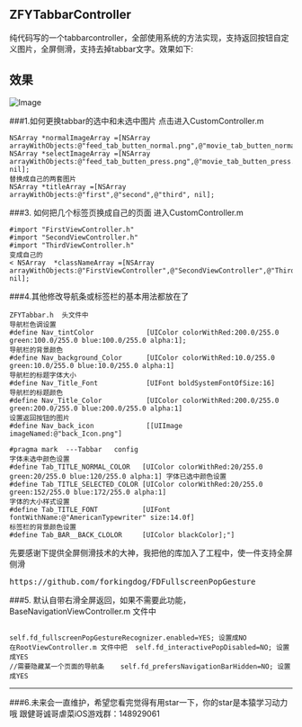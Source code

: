 ## ZFYTabbarController
纯代码写的一个tabbarcontroller，全部使用系统的方法实现，支持返回按钮自定义图片，全屏侧滑，支持去掉tabbar文字。效果如下:
## 效果
![Image](https://github.com/zhufengyi01/ZFYTabbarController/blob/master/tabbar.gif)

###1.如何更换tabbar的选中和未选中图片
点击进入CustomController.m
<pre><code>NSArray *normalImageArray =[NSArray arrayWithObjects:@"feed_tab_butten_normal.png",@"movie_tab_butten_normal.png",@"me_tab_butten_normal.png",nil]; NSArray *selectImageArray =[NSArray arrayWithObjects:@"feed_tab_butten_press.png",@"movie_tab_butten_press.png",@"me_tab_butten_press.png", nil];
替换成自己的两套图片
NSArray *titleArray =[NSArray arrayWithObjects:@"first",@"second",@"third", nil];</code></pre>
###3. 如何把几个标签页换成自己的页面
 进入CustomController.m
<pre><code>#import "FirstViewController.h"
#import "SecondViewController.h"
#import "ThirdViewController.h"
变成自己的
< NSArray  *classNameArray =[NSArray arrayWithObjects:@"FirstViewController",@"SecondViewController",@"ThirdViewController", nil];</code></pre>
###4.其他修改导航条或标签栏的基本用法都放在了
<pre><code>ZFYTabbar.h  头文件中
导航栏色调设置
#define Nav_tintColor             [UIColor colorWithRed:200.0/255.0 green:100.0/255.0 blue:100.0/255.0 alpha:1];
导航栏的背景颜色
#define Nav_background_Color      [UIColor colorWithRed:10.0/255.0 green:10.0/255.0 blue:10.0/255.0 alpha:1]
导航栏的标题字体大小
#define Nav_Title_Font            [UIFont boldSystemFontOfSize:16]
导航栏的标题颜色
#define Nav_Title_Color           [UIColor colorWithRed:200.0/255.0 green:200.0/255.0 blue:200.0/255.0 alpha:1]
设置返回按钮的图片
#define Nav_back_icon             [[UIImage imageNamed:@"back_Icon.png"]
</code></pre>
<pre><code>#pragma mark  ---Tabbar   config
字体未选中颜色设置
#define Tab_TITLE_NORMAL_COLOR   [UIColor colorWithRed:20/255.0 green:20/255.0 blue:120/255.0 alpha:1] 字体已选中颜色设置
#define Tab_TITLE_SELECTED_COLOR [UIColor colorWithRed:20/255.0 green:152/255.0 blue:172/255.0 alpha:1]
字体的大小样式设置
#define Tab_TITLE_FONT           [UIFont fontWithName:@"AmericanTypewriter" size:14.0f]
标签栏的背景颜色设置
#define Tab_BAR__BACK_CLOLOR     [UIColor blackColor];"] </code></pre>

先要感谢下提供全屏侧滑技术的大神，我把他的库加入了工程中，使一件支持全屏侧滑
<pre>https://github.com/forkingdog/FDFullscreenPopGesture</pre>
###5. 默认自带右滑全屏返回，如果不需要此功能，BaseNavigationViewController.m 文件中
<pre><code>
self.fd_fullscreenPopGestureRecognizer.enabled=YES; 设置成NO
在RootViewController.m 文件中把  self.fd_interactivePopDisabled=NO; 设置成YES
//需要隐藏某一个页面的导航条    self.fd_prefersNavigationBarHidden=NO; 设置成YES
</code></pre>
*********************************
###6.未来会一直维护，希望您看完觉得有用star一下，你的star是本猿学习动力哦
跟健哥诚哥虐菜iOS游戏群：148929061   


